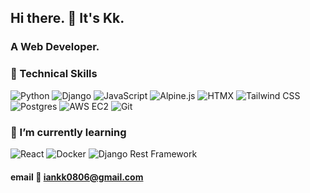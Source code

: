 ## Hi there.  👋  It's Kk.

### A Web Developer.

### 💼 Technical Skills
![Python](https://img.shields.io/badge/python-3670A0?style=for-the-badge&logo=python&logoColor=ffdd54)
![Django](https://img.shields.io/badge/django-092E20?style=for-the-badge&logo=django&logoColor=white)
![JavaScript](https://img.shields.io/badge/javascript-%23323330.svg?style=for-the-badge&logo=javascript&logoColor=%23F7DF1E)
![Alpine.js](https://img.shields.io/badge/alpine.js-70C1F8?style=for-the-badge&logo=alpine.js&logoColor=white)
![HTMX](https://img.shields.io/badge/htmx-00C4B4?style=for-the-badge&logo=htmx&logoColor=white)
![Tailwind CSS](https://img.shields.io/badge/tailwindcss-06B6D4?style=for-the-badge&logo=tailwind-css&logoColor=white)
![Postgres](https://img.shields.io/badge/postgres-%23316192.svg?style=for-the-badge&logo=postgresql&logoColor=white)
![AWS EC2](https://img.shields.io/badge/AWS%20EC2-232F3E?style=for-the-badge&logo=amazon-aws&logoColor=white)
![Git](https://img.shields.io/badge/git-F05032?style=for-the-badge&logo=git&logoColor=white)



### 🌱 I’m currently learning
![React](https://img.shields.io/badge/react-%2320232a.svg?style=for-the-badge&logo=react&logoColor=%2361DAFB)
![Docker](https://img.shields.io/badge/docker-%230db7ed.svg?style=for-the-badge&logo=docker&logoColor=white)
![Django Rest Framework](https://img.shields.io/badge/django-rest_framework-%23092E20.svg?style=for-the-badge&logo=django&logoColor=white)


#### email 📩 iankk0806@gmail.com


<!--
**KK-Huang86/KK-Huang86** is a ✨ _special_ ✨ repository because its `README.md` (this file) appears on your GitHub profile.

Here are some ideas to get you started:

- 🔭 I’m currently working on ...
- 🌱 I’m currently learning ...
- 👯 I’m looking to collaborate on ...
- 🤔 I’m looking for help with ...
- 💬 Ask me about ...
- 📫 How to reach me: ...
- 😄 Pronouns: ...
- ⚡ Fun fact: ...
-->
